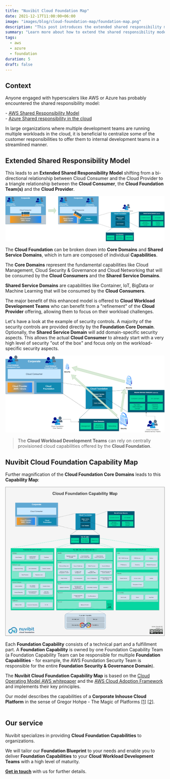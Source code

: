 ```yaml
---
title: "Nuvibit Cloud Foundation Map"
date: 2021-12-17T11:00:00+06:00
image: "images/blog/cloud-foundation-map/foundation-map.png"
description: "This post introduces the extended shared responsibility model and presents the Nuvibit Cloud Foundation Capability Map."
summary: "Learn more about how to extend the shared responsibility model to the Nuvibit Cloud Foundation Capability Map."
tags:
  - aws
  - azure
  - foundation
duration: 5
draft: false
---
```

## Context

Anyone engaged with hyperscalers like AWS or Azure has probably encountered the shared responsibility model:

\- [AWS Shared Responsibility Model](https://aws.amazon.com/compliance/shared-responsibility-model/?nc1=h_ls 'AWS Shared Responsibility Model Website')  
\- [Azure Shared responsibility in the cloud](https://docs.microsoft.com/en-us/azure/security/fundamentals/shared-responsibility 'Azure Shared responsibility in the cloud Website')  

In large organizations where multiple development teams are running multiple workloads in the cloud, it is beneficial to centralize some of the customer responsibilities to offer them to internal development teams in a streamlined manner.

## Extended Shared Responsibility Model

This leads to an **Extended Shared Responsibility Model** shifting from a bi-directional relationship between Cloud Consumer and the Cloud Provider to a triangle relationship between the **Cloud Consumer**, the **Cloud Foundation Team(s)** and the **Cloud Provider**. 


![img](images/blog/cloud-foundation-map/extended-srm.png)

The **Cloud Foundation** can be broken down into **Core Domains** and **Shared Service Domains**, which in turn are composed of individual **Capabilities**.

The **Core Domains** represent the fundamental capabilities like Cloud Management, Cloud Security & Governance and Cloud Networking that will be consumed by the **Cloud Consumers** and the **Shared Service Domains**.

**Shared Service Domains** are capabilities like Container, IoT, BigData or Machine Learning that will be consumed by the **Cloud Consumers**.

The major benefit of this enhanced model is offered to **Cloud Workload Development Teams** who can benefit from a "refinement" of the **Cloud Provider** offering, allowing them to focus on their workload challenges.

Let's have a look at the example of security controls. A majority of the security controls are provided directly by the **Foundation Core Domain**. Optionally, the **Shared Service Domain** will add domain-specific security aspects.
This allows the actual **Cloud Consumer** to already start with a very high level of security "out of the box" and focus only on the workload-specific security aspects.

![img](images/blog/cloud-foundation-map/sample-security.png)

> The **Cloud Workload Development Teams** can rely on centrally provisioned cloud capabilities offered by the **Cloud Foundation**.

## Nuvibit Cloud Foundation Capability Map

Further magnification of the **Cloud Foundation Core Domains** leads to this **Capability Map**:

![img](images/blog/cloud-foundation-map/cloud-capability-map-highres.png)

Each **Foundation Capability** consists of a technical part and a fulfillment part. A **Foundation Capability** is owned by one Foundation Capability Team (a Foundation Capability Team can be responsible for multiple **Foundation Capabilities** - for example, the AWS Foundation Security Team is responsible for the entire **Foundation Security & Governance Domain**).

The **Nuvibit Cloud Foundation Capability Map** is based on the [Cloud Operating Model AWS whitepaper](https://d1.awsstatic.com/whitepapers/building-a-cloud-operating-model.pdf 'AWS Whitepaper') and the [AWS Cloud Adoption Framework](https://docs.aws.amazon.com/whitepapers/latest/overview-aws-cloud-adoption-framework/foundational-capabilities.html) and implements their key principles.

Our model describes the capabilities of a **Corporate Inhouse Cloud Platform** in the sense of Gregor Hohpe - The Magic of Platforms [[1]](https://youtu.be/K_VKzHfuIpQ?t=1746) [[2]](https://architectelevator.com/architecture/platforms-fruit-salad/).
<br/><br/>

## Our service

Nuvibit specializes in providing **Cloud Foundation Capabilities** to organizations.

We will tailor our **Foundation Blueprint** to your needs and enable you to deliver **Foundation Capabilities** to your **Cloud Workload Development Teams** with a high level of maturity.

**[Get in touch](/contact/ 'Contact us for more information!')** with us for further details.